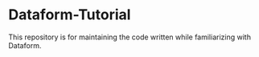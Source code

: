# Dataform-Tutorial
This repository is for maintaining the code written while familiarizing with Dataform.
